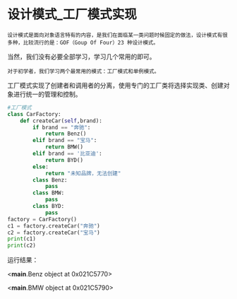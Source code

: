 # 设计模式_工厂模式实现

  	设计模式是面向对象语言特有的内容，是我们在面临某一类问题时候固定的做法，设计模式有很多种，比较流行的是：GOF（Goup Of Four）23 种设计模式。
当然，我们没有必要全部学习，学习几个常用的即可。

    对于初学者，我们学习两个最常用的模式：工厂模式和单例模式。

工厂模式实现了创建者和调用者的分离，使用专门的工厂类将选择实现类、创建对象进行统一的管理和控制。

   

```python
#工厂模式 
class CarFactory:     
    def createCar(self,brand):          
        if brand == "奔驰":              
            return Benz()         
        elif brand == "宝马":             
            return BMW()         
        elif brand == '比亚迪':             
            return BYD()         
        else:             
            return "未知品牌，无法创建" 
        class Benz:     
            pass 
        class BMW:     
            pass 
        class BYD:     
            pass 
factory = CarFactory()  
c1 = factory.createCar("奔驰")  
c2 = factory.createCar("宝马")  
print(c1)  
print(c2) 
```

运行结果：

<__main__.Benz object at 0x021C5770>

<__main__.BMW object at 0x021C5790>
